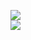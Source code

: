 [![](https://img.shields.io/badge/Made%20With-Github%20Spray-lightgrey.svg?style=for-the-badge&logo=github)](https://github.com/Annihil/github-spray#2917)  
[![](https://i.imgur.com/2DrTn0Z.gif)](https://github.com/Annihil/github-spray)